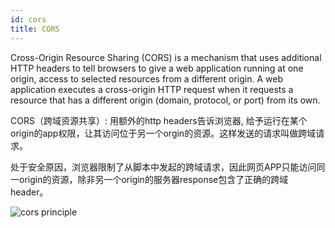 ```yaml
---
id: cors
title: CORS
---
```


Cross-Origin Resource Sharing (CORS) is a mechanism that uses additional HTTP headers to tell browsers to give a web application running at one origin, access to selected resources from a different origin. A web application executes a cross-origin HTTP request when it requests a resource that has a different origin (domain, protocol, or port) from its own.

CORS（跨域资源共享）: 用额外的http headers告诉浏览器, 给予运行在某个origin的app权限，让其访问位于另一个orgin的资源。这样发送的请求叫做跨域请求。

处于安全原因，浏览器限制了从脚本中发起的跨域请求，因此网页APP只能访问同一origin的资源，除非另一个origin的服务器response包含了正确的跨域header。

![cors principle](assets/cors-principle.png)